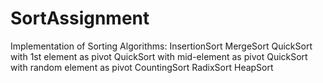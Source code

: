 # SortAssignment
Implementation of Sorting Algorithms:
  InsertionSort
  MergeSort
  QuickSort with 1st element as pivot
  QuickSort with mid-element as pivot
  QuickSort with random element as pivot
  CountingSort
  RadixSort
  HeapSort

